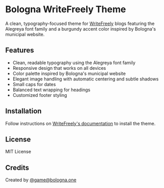 # Bologna WriteFreely Theme

A clean, typography-focused theme for [WriteFreely](https://writefreely.org/) blogs featuring the Alegreya font family and a burgundy accent color inspired by Bologna's municipal website.

## Features

- Clean, readable typography using the Alegreya font family
- Responsive design that works on all devices
- Color palette inspired by Bologna's municipal website
- Elegant image handling with automatic centering and subtle shadows
- Small caps for dates
- Balanced text wrapping for headings
- Customized footer styling

## Installation

Follow instructions on [WriteFreely's documentation](https://writefreely.org/docs/main/writer/css) to install the theme.

## License

MIT License

## Credits

Created by [@game@bologna.one](https://bologna.one/@game) 